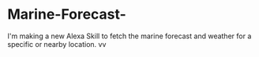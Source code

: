# Marine-Forecast-
I'm making a new Alexa Skill to fetch the marine forecast and weather for a specific or nearby location.
vv
